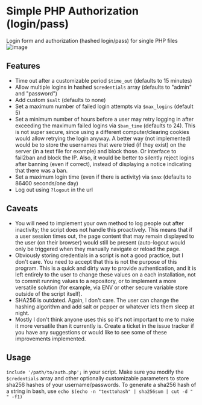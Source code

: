 # Simple PHP Authorization (login/pass)
Login form and authorization (hashed login/pass) for single PHP files
![image](https://user-images.githubusercontent.com/13005927/236911852-0b979b7f-0c1a-4eb2-8f62-c9fab364ace7.png)

## Features
- Time out after a customizable period `$time_out` (defaults to 15 minutes)
- Allow multiple logins in hashed `$credentials` array (defaults to "admin" and "password")
- Add custom `$salt` (defaults to none)
- Set a maximum number of failed login attempts via `$max_logins` (default 5)
- Set a minimum number of hours before a user may retry logging in after exceeding the maximum failed logins via `$ban_time` (defaults to 24). This is not super secure, since using a different computer/clearing cookies would allow retrying the login anyway. A better way (not implemented) would be to store the usernames that were tried (if they exist) on the server (in a text file for example) and block those. Or interface to fail2ban and block the IP. Also, it would be better to silently reject logins after banning (even if correct), instead of displaying a notice indicating that there was a ban. 
- Set a maximum login time (even if there is activity) via `$max` (defaults to 86400 seconds/one day)
- Log out using `?logout` in the url

## Caveats
- You will need to implement your own method to log people out after inactivity; the script does not handle this proactively. This means that if a user session times out, the page content that may remain displayed to the user (on their browser) would still be present (auto-logout would only be triggered when they manually navigate or reload the page.
- Obviously storing credentials in a script is not a good practice, but I don't care. You need to accept that this is not the purpose of this program. This is a quick and dirty way to provide authentication, and it is left entirely to the user to change these values on a each installation, not to commit running values to a repository, or to implement a more versatile solution (for example, via ENV or other secure variable store outside of the script itself).
- SHA256 is outdated. Again, I don't care. The user can change the hashing algorithm and add salt or pepper or whatever lets them sleep at night. 
- Mostly I don't think anyone uses this so it's not important to me to make it more versatile than it currently is. Create a ticket in the issue tracker if you have any suggestions or would like to see some of these improvements implemented.

## Usage
`include '/path/to/auth.php';` in your script. Make sure you modify the `$credentials` array and other optionally customizable parameters to store sha256 hashes of your username/passwords. To generate a sha256 hash of a string in bash, use `echo $(echo -n "texttohash" | sha256sum | cut -d " " -f1)`

